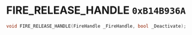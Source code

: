 # FIRE_RELEASE_HANDLE `0xB14B936A`

```cpp
void FIRE_RELEASE_HANDLE(FireHandle _FireHandle, bool _Deactivate);
```